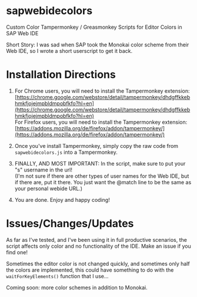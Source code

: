 # sapwebidecolors
Custom Color Tampermonkey / Greasmonkey Scripts for Editor Colors in SAP Web IDE

Short Story: I was sad when SAP took the Monokai color scheme from their Web IDE, so I wrote a short userscript to get it back.

# Installation Directions

1. For Chrome users, you will need to install the Tampermonkey extension:        
[https://chrome.google.com/webstore/detail/tampermonkey/dhdgffkkebhmkfjojejmpbldmpobfkfo?hl=en](https://chrome.google.com/webstore/detail/tampermonkey/dhdgffkkebhmkfjojejmpbldmpobfkfo?hl=en)    
For Firefox users, you will need to install the Tampermonkey extension:         
[https://addons.mozilla.org/de/firefox/addon/tampermonkey/](https://addons.mozilla.org/de/firefox/addon/tampermonkey/)

2. Once you've install Tampermonkey, simply copy the raw code from `sapwebidecolors.js` into a Tampermonkey.

3. FINALLY, AND MOST IMPORTANT: In the script, make sure to put your "s" username in the url!    
(I'm not sure if there are other types of user names for the Web IDE, but if there are, put it there. You just want the @match line to be the same as your personal webide URL.)

4. You are done. Enjoy and happy coding!

# Issues/Changes/Updates
As far as I've tested, and I've been using it in full productive scenarios, the script affects only color and no functionality of the IDE. Make an issue if you find one!

Sometimes the editor color is not changed quickly, and sometimes only half the colors are implemented, this could have something to do with the `waitForKeyElements()` function that I use...

Coming soon: more color schemes in addition to Monokai.
